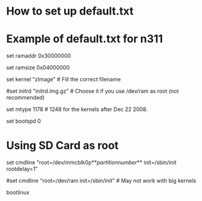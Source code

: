 # How to set up default.txt

# Example of default.txt for n311 #

set ramaddr 0x30000000

set ramsize 0x04000000

set kernel "zImage" # Fill the correct filename

#set initrd "initrd.img.gz" # Choose it if you use /dev/ram as root (not recommended)

set mtype 1178 # 1248 for the kernels after Dec 22 2008.

set bootspd 0

# Using SD Card as root

set cmdline "root=/dev/mmcblk0p**_partitionnumber_** init=/sbin/init rootdelay=1"

#set cmdline "root=/dev/ram init=/sbin/init" # May not work with big kernels

bootlinux
